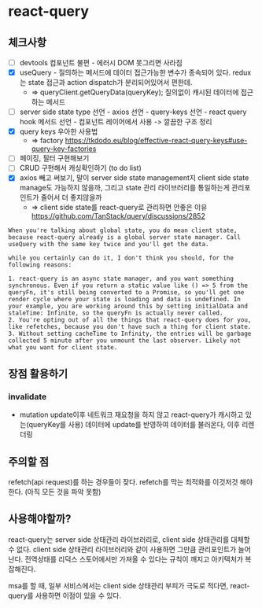 # react-query

## 체크사항

- [ ] devtools 컴포넌트 불편 - 에러시 DOM 못그리면 사라짐
- [x] useQuery - 질의하는 메서드에 데이터 접근가능한 변수가 종속되어 있다. redux는 state 접근과 action dispatch가 분리되어있어서 편한데.
  - => queryClient.getQueryData(queryKey); 질의없이 캐시된 데이터에 접근하는 메서드
- [ ] server side state type 선언 - axios 선언 - query-keys 선언 - react query hook 메서드 선언 - 컴포넌트 레이어에서 사용 -> 깔끔한 구조 정리
- [x] query keys 우아한 사용법
  - => factory https://tkdodo.eu/blog/effective-react-query-keys#use-query-key-factories
- [ ] 페이징, 필터 구현해보기
- [ ] CRUD 구현해서 캐싱확인하기 (to do list)
- [x] axios 빼고 써보기, 말이 server side state management지 client side state manage도 가능하지 않을까, 그리고 state 관리 라이브러리를 통일하는게 관리포인트가 줄어서 더 좋지않을까
  - => client side state를 react-query로 관리하면 안좋은 이유 https://github.com/TanStack/query/discussions/2852

```
When you're talking about global state, you do mean client state, because react-query already is a global server state manager. Call useQuery with the same key twice and you'll get the data.

while you certainly can do it, I don't think you should, for the following reasons:

1. react-query is an async state manager, and you want something synchronous. Even if you return a static value like () => 5 from the queryFn, it's still being converted to a Promise, so you'll get one render cycle where your state is loading and data is undefined. In your example, you are working around this by setting initialData and staleTime: Infinite, so the queryFn is actually never called.
2. You're opting out of all the things that react-query does for you, like refetches, because you don't have such a thing for client state.
3. Without setting cacheTime to Infinity, the entries will be garbage collected 5 minute after you unmount the last observer. Likely not what you want for client state.
```

## 장점 활용하기

### invalidate

- mutation update이후 네트워크 재요청을 하지 않고 react-query가 캐시하고 있는(queryKey를 사용) 데이터에 update를 반영하여 데이터를 불러온다, 이후 리렌더링

## 주의할 점

refetch(api request)를 하는 경우들이 잦다. refetch를 막는 최적화를 이것저것 해야한다. (아직 모든 것을 파악 못함)

## 사용해야할까?

react-query는 server side 상태관리 라이브러리로, client side 상태관리를 대체할 수 없다. client side 상태관리 라이브러리와 같이 사용하면 그만큼 관리포인트가 늘어난다. 전역상태를 리덕스 스토어에서만 가져올 수 있다는 규칙이 깨지고 아키텍처가 복잡해진다.

msa를 할 때, 일부 서비스에서는 client side 상태관리 부피가 극도로 적다면, react-query를 사용하면 이점이 있을 수 있다.
